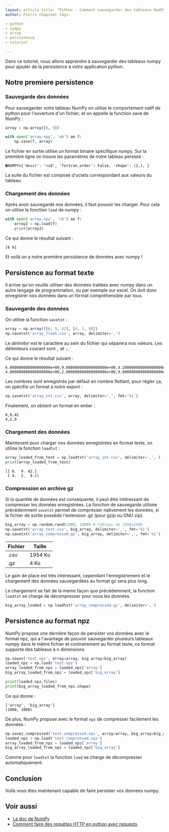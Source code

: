 ```yaml
---
layout: article title: "Python : Comment sauvegarder des tableaux NumPy"
author: Pierre Chopinet tags:

- python
- numpy
- array
- persistence
- tutoriel

---
```


Dans ce tutoriel, nous allons apprendre à sauvegarder des tableaux numpy pour
ajouter de la persistence à votre application python. <!--more-->

## Notre premiere persistence

### Sauvegarde des données

Pour sauvegarder votre tableau NumPy on utilise le comportement natif de python
pour l'ouverture d'un fichier, et on appelle la function save de NumPy :

```python
array = np.array([6, 9])

with open('array.npy', 'wb') as f:
    np.save(f, array)
```

Le fichier en sortie utilise un format binaire spécifique numpy. Sur la première
ligne on trouve les paramètres de notre tableau persisté :

```
�NUMPYv{'descr': '<i8', 'fortran_order': False, 'shape': (2,), }
```

La suite du fichier est composé d'octets correspondant aux valeurs du tableau.

### Chargement des données

Après avoir sauvegardé nos données, il faut pouvoir les charger. Pour cela on
utilise la fonction `load` de numpy :

```python
with open('array.npy', 'rb') as f:
    array2 = np.load(f)
    print(array2)
```

Ce qui donne le résultat suivant :

```
[6 9]
```

Et voilà on a notre première persistence de données avec numpy !

## Persistence au format texte

Il arrive qu'on veuille utiliser des données traitées avec numpy dans un autre
langage de programmation, ou par exemple sur excel. On doit donc enregistrer nos
données dans un format compréhensible par tous.

### Sauvegarde des données

On utilise la function `savetxt` :

```python
array = np.array([[6, 9, 42], [4, 2, 9]])
np.savetxt('array_float.csv', array, delimiter=',')
```

Le _delimiter_ est le caractère au sein du fichier qui séparera nos valeurs. Les
délimiteurs courant sont `,` et `;`.

Ce qui donne le résultat suivant :

```csv
6.000000000000000000e+00,9.000000000000000000e+00,4.200000000000000000e+01
4.000000000000000000e+00,2.000000000000000000e+00,9.000000000000000000e+00
```

Les nombres sont enregistrés par défaut en nombre flottant, pour régler ça, on
spécifie un format à notre export :

```python
np.savetxt('array_int.csv', array, delimiter=',', fmt='%i')
```

Finalement, on obtient un format en entier :

```csv
6,9,42
4,2,9
```

### Chargement des données

Maintenant pour charger nos données enregistrées en format texte, on utilise la
fonction `loadtxt` :

```python
array_loaded_from_text = np.loadtxt('array_int.csv', delimiter=',', )
print(array_loaded_from_text)
```

```
[[ 6.  9. 42.]
 [ 4.  2.  9.]]
```

### Compression en archive gz

Si la quantité de données est conséquente, il peut être intéressant de
compresser les données enregistrées. La fonction de sauvegarde utilisée
précédemment `savetxt` permet de compresser nativement les données, si le
fichier de sortie possède l'extension .gz (pour gzip ou GNU zip).

```python
big_array = np.random.rand(1000, 1000) # tableau de 1000x1000
np.savetxt('array_test.csv', big_array, delimiter=',', fmt='%i')
np.savetxt('array_compressed.gz', big_array, delimiter=',', fmt='%i')
```

| Fichier | Taille  |
|---------|---------|
| .csv    | 1954 Ko |
| .gz     | 4 Ko    |

Le gain de place est très intéressant, cependant l'enregistrement et le
chargement des données sauvegardées au format gz sera plus long.

Le chargement se fait de la meme façon que précédemment, la fonction `loadtxt`
se charge de décompresser pour nous les données.

```python
big_array_loaded = np.loadtxt('array_compressed.gz', delimiter=',')
```

## Persistence au format npz

NumPy propose une dernière façon de persister vos données avec le format npz,
qui a l'avantage de pouvoir sauvegarder plusieurs tableaux numpy dans le même
fichier et contrairement au format texte, ce format supporte des tableaux à n
dimensions

```python
np.savez('test.npz', array=array, big_array=big_array)
loaded_npz = np.load('test.npz')
array_loaded_from_npz = loaded_npz['array']
big_array_loaded_from_npz = loaded_npz['big_array']

print(loaded_npz.files)
print(big_array_loaded_from_npz.shape)
```

Ce qui donne :

```
['array', 'big_array']
(1000, 1000)
```

De plus, NumPy propose avec le format `npz` de compresser facilement les
données :

```python
np.savez_compressed('test_compressed.npz', array=array, big_array=big_array)
loaded_npz = np.load('test_compressed.npz')
array_loaded_from_npz = loaded_npz['array']
big_array_loaded_from_npz = loaded_npz['big_array']
```

Comme pour `loadtxt` la function `load` se charge de décompresser
automatiquement.

## Conclusion

Voilà vous êtes maintenant capable de faire persister vos données numpy.

## Voir aussi

- [La doc de NumPy](https://numpy.org/doc/stable/reference/index.html)
- [Comment faire des requêtes HTTP en python avec requests](https://blog.jaaj.dev/2020/05/22/Comment-faire-des-requetes-http-en-python-avec-requests.html)
